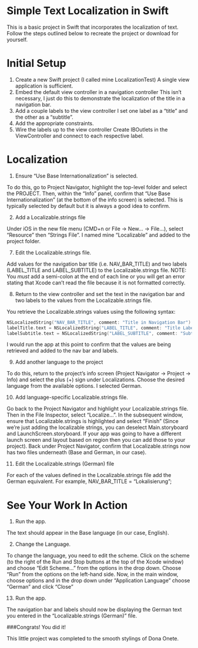 # Simple Text Localization in Swift
This is a basic project in Swift that incorporates the localization of text. Follow the steps outlined below to recreate the project or download for yourself.

Initial Setup
======
1. Create a new Swift project (I called mine LocalizationTest)
A single view application is sufficient.
2. Embed the default view controller in a navigation controller
This isn’t necessary, I just do this to demonstrate the localization of the title in a navigation bar.
3. Add a couple labels to the view controller
I set one label as a “title” and the other as a “subtitle”.
4. Add the appropriate constraints.
5. Wire the labels up to the view controller
Create IBOutlets in the ViewController and connect to each respective label.

Localization
======
1. Ensure “Use Base Internationalization” is selected.

To do this, go to Project Navigator, highlight the top-level folder and select the PROJECT. Then, within the “Info” panel, confirm that “Use Base Internationalization” (at the bottom of the info screen) is selected. This is typically selected by default but it is always a good idea to confirm.

2. Add a Localizable.strings file

Under iOS in the new file menu (CMD+n or File -> New… -> File…), select “Resource” then “Strings File”. I named mine “Localizable” and added to the project folder.


7. Edit the Localizable.strings file.

Add values for the navigation bar title (i.e. NAV_BAR_TITLE) and two labels (LABEL_TITLE and LABEL_SUBTITLE) to the Localizable.strings file. NOTE: You *must* add a semi-colon at the end of each line or you will get an error stating that Xcode can’t read the file because it is not formatted correctly.

8. Return to the view controller and set the text in the navigation bar and two labels to the values from the Localizable.strings file.

You retrieve the Localizable.strings values using the following syntax:
```swift
NSLocalizedString("NAV_BAR_TITLE", comment: "Title in Navigation Bar")
labelTitle.text = NSLocalizedString("LABEL_TITLE", comment: "Title Label")
labelSubtitle.text = NSLocalizedString("LABEL_SUBTITLE", comment: "Subtitle Label")
```
I would run the app at this point to confirm that the values are being retrieved and added to the nav bar and labels.

9. Add another language to the project

To do this, return to the project’s info screen (Project Navigator -> Project -> Info) and select the plus (+) sign under Localizations. Choose the desired language from the available options. I selected German.

10. Add language-specific Localizable.strings file. 

Go back to the Project Navigator and highlight your Localizable.strings file. Then in the File Inspector, select “Localize…”. In the subsequent window, ensure that Localizable.strings is highlighted and select “Finish” (Since we’re just adding the localizable strings, you can deselect Main.storyboard and LaunchScreen.storyboard. If your app was going to have a different launch screen and layout based on region then you can add those to your project). Back under Project Navigator, confirm that Localizable.strings now has two files underneath (Base and German, in our case).

11. Edit the Localizable.strings (German) file

For each of the values defined in the Localizable.strings file add the German equivalent. For example, NAV_BAR_TITLE = “Lokalisierung”;

See Your Work In Action
======
1. Run the app.

The text should appear in the Base language (in our case, English).

2. Change the Language.

To change the language, you need to edit the scheme. Click on the scheme (to the right of the Run and Stop buttons at the top of the Xcode window) and choose “Edit Scheme…” from the options in the drop down. Choose “Run” from the options on the left-hand side. Now, in the main window, choose options and in the drop down under “Application Language” choose “German” and click “Close”

13. Run the app.

The navigation bar and labels should now be displaying the German text you entered in the “Localizable.strings (German)” file.

###Congrats! You did it!

This little project was completed to the smooth stylings of Dona Onete.